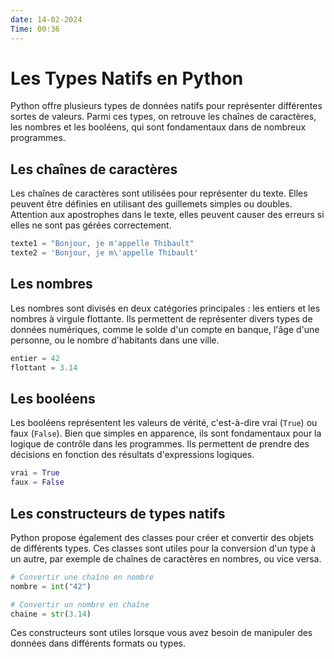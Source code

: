 ```yaml
---
date: 14-02-2024
Time: 00:36
---
```


# Les Types Natifs en Python

Python offre plusieurs types de données natifs pour représenter différentes sortes de valeurs. Parmi ces types, on retrouve les chaînes de caractères, les nombres et les booléens, qui sont fondamentaux dans de nombreux programmes.

## Les chaînes de caractères

Les chaînes de caractères sont utilisées pour représenter du texte. Elles peuvent être définies en utilisant des guillemets simples ou doubles. Attention aux apostrophes dans le texte, elles peuvent causer des erreurs si elles ne sont pas gérées correctement.

```python
texte1 = "Bonjour, je m'appelle Thibault"
texte2 = 'Bonjour, je m\'appelle Thibault'
```

## Les nombres

Les nombres sont divisés en deux catégories principales : les entiers et les nombres à virgule flottante. Ils permettent de représenter divers types de données numériques, comme le solde d'un compte en banque, l'âge d'une personne, ou le nombre d'habitants dans une ville.

```python
entier = 42
flottant = 3.14
```

## Les booléens

Les booléens représentent les valeurs de vérité, c'est-à-dire vrai (`True`) ou faux (`False`). Bien que simples en apparence, ils sont fondamentaux pour la logique de contrôle dans les programmes. Ils permettent de prendre des décisions en fonction des résultats d'expressions logiques.

```python
vrai = True
faux = False
```

## Les constructeurs de types natifs

Python propose également des classes pour créer et convertir des objets de différents types. Ces classes sont utiles pour la conversion d'un type à un autre, par exemple de chaînes de caractères en nombres, ou vice versa.

```python
# Convertir une chaîne en nombre
nombre = int("42")

# Convertir un nombre en chaîne
chaine = str(3.14)
```

Ces constructeurs sont utiles lorsque vous avez besoin de manipuler des données dans différents formats ou types.
